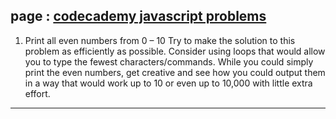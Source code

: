 ## page : [codecademy javascript problems](https://www.codecademy.com/resources/blog/10-javascript-code-challenges-for-beginners/)




1. Print all even numbers from 0 – 10
Try to make the solution to this problem as efficiently as possible. Consider using loops that would allow you to type the fewest characters/commands. While you could simply print the even numbers, get creative and see how you could output them in a way that would work up to 10 or even up to 10,000 with little extra effort.

---
